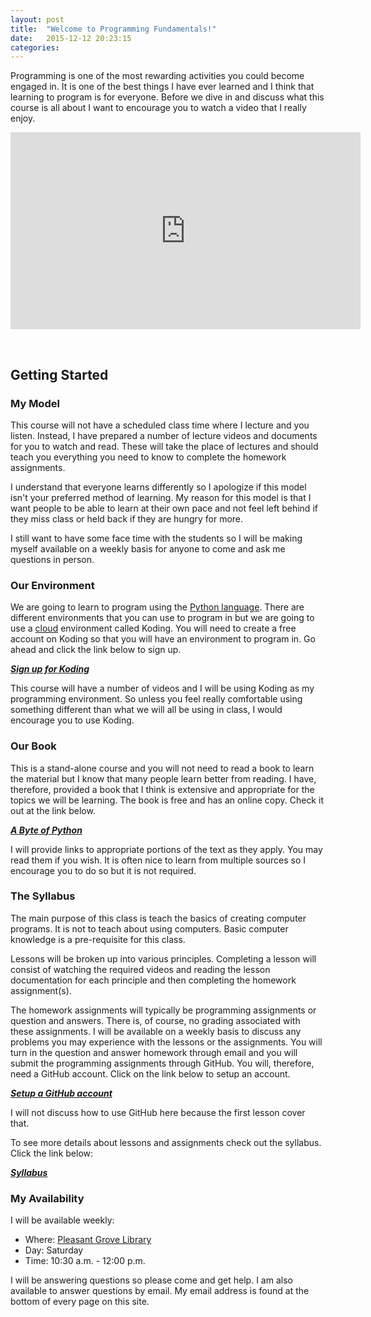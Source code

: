 ```yaml
---
layout: post
title:  "Welcome to Programming Fundamentals!"
date:   2015-12-12 20:23:15
categories:
---
```


Programming is one of the most rewarding activities you could become engaged in.
It is one of the best things I have ever learned and I think that learning to
program is for everyone. Before we dive in and discuss what this course is all
about I want to encourage you to watch a video that I really enjoy.

<iframe width="560" height="315" src="https://www.youtube.com/embed/BjKmWk3oE4E" frameborder="0" allowfullscreen></iframe>

&nbsp;

## Getting Started

### My Model

This course will not have a scheduled class time where I lecture and you listen.
Instead, I have prepared a number of lecture videos and documents for you to
watch and read. These will take the place of lectures and should teach you
everything you need to know to complete the homework assignments.

I understand that everyone learns differently so I apologize if this model isn't
your preferred method of learning. My reason for this model is that I want
people to be able to learn at their own pace and not feel left behind if they
miss class or held back if they are hungry for more.

I still want to have some face time with the students so I will be making myself
available on a weekly basis for anyone to come and ask me questions in person.


### Our Environment

We are going to learn to program using the [Python
language](https://www.python.org/).  There are different environments that you
can use to program in but we are going to use a
[cloud](http://www.howtogeek.com/howto/32016/what-is-cloud-computing-and-what-does-this-stupid-buzzword-mean/)
environment called Koding. You will need to create a free account on Koding so
that you will have an environment to program in. Go ahead and click the link
below to sign up.

**_[Sign up for Koding](https://koding.com/)_**

This course will have a number of videos and I will be using Koding as my
programming environment. So unless you feel really comfortable using something
different than what we will all be using in class, I would encourage you to use
Koding.

### Our Book

This is a stand-alone course and you will not need to read a book to learn the
material but I know that many people learn better from reading. I have,
therefore, provided a book that I think is extensive and appropriate for the
topics we will be learning. The book is free and has an online copy. Check it
out at the link below.

**_[A Byte of Python](http://www.swaroopch.com/notes/python/)_**

I will provide links to appropriate portions of the text as they apply. You may
read them if you wish. It is often nice to learn from multiple sources so I
encourage you to do so but it is not required.


### The Syllabus

The main purpose of this class is teach the basics of creating computer
programs. It is not to teach about using computers. Basic computer knowledge is
a pre-requisite for this class. 

Lessons will be broken up into various principles. Completing a lesson will
consist of watching the required videos and reading the lesson documentation for
each principle and then completing the homework assignment(s).

The homework assignments will typically be programming assignments or question
and answers. There is, of course, no grading associated with these assignments.
I will be available on a weekly basis to discuss any problems you may experience
with the lessons or the assignments. You will turn in the question and answer
homework through email and you will submit the programming assignments through
GitHub. You will, therefore, need a GitHub account. Click on the link below to
setup an account. 

**_[Setup a GitHub account](https://github.com/join)_**

I will not discuss how to use GitHub here because the first lesson cover that.

To see more details about lessons and assignments check out the syllabus. Click
the link below:

**_[Syllabus](/syllabus)_**

### My Availability

I will be available weekly:

* Where: [Pleasant Grove Library](http://www.plgrove.org/library/)
* Day: Saturday
* Time: 10:30 a.m. - 12:00 p.m.

I will be answering questions so please come and get help. I am also available
to answer questions by email. My email address is found at the bottom of every
page on this site.
